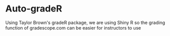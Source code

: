 # Auto-gradeR
Using Taylor Brown's gradeR package, we are using Shiny R so the grading function of gradescope.com can be
easier for instructors to use
